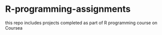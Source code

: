 # R-programming-assignments
this repo includes projects completed as part of R programming course on Coursea
